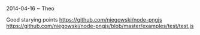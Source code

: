 

2014-04-16 ~ Theo

Good starying points
<https://github.com/niegowski/node-pngjs>
<https://github.com/niegowski/node-pngjs/blob/master/examples/test/test.js>
